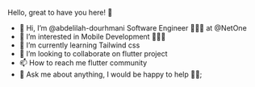 Hello, great to have you here! 🤩

- 👋 Hi, I’m @abdelilah-dourhmani Software Engineer 👨🏻‍💻 at @NetOne
- 👀 I’m interested in Mobile Development 🧑🏻‍💻
- 🌱 I’m currently learning Tailwind css
- 💞️ I’m looking to collaborate on flutter project 
- 📫 How to reach me flutter community
- 💬 Ask me about anything, I would be happy to help 🙈😎;


<!---

--->
